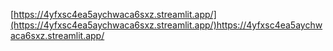 [https://4yfxsc4ea5aychwaca6sxz.streamlit.app/](https://4yfxsc4ea5aychwaca6sxz.streamlit.app/)https://4yfxsc4ea5aychwaca6sxz.streamlit.app/
